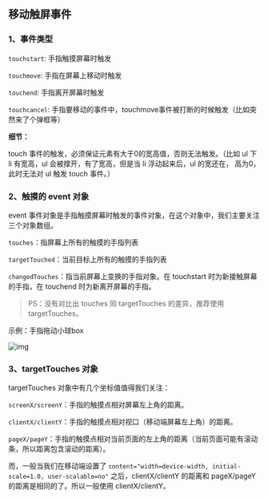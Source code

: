 ## 移动触屏事件

### 1、事件类型

`touchstart`: 手指触摸屏幕时触发

`touchmove`: 手指在屏幕上移动时触发

`touchend`: 手指离开屏幕时触发

`touchcancel`: 手指要移动的事件中，touchmove事件被打断的时候触发（比如突然来了个弹框等）

**细节：**

touch 事件的触发，必须保证元素有大于0的宽高值，否则无法触发。（比如 ul 下 li 有宽高，ul 会被撑开，有了宽高，但是当 li 浮动起来后，ul 的宽还在， 高为0，此时无法对 ul 触发 touch 事件。）

### 2、触摸的 event 对象

event 事件对象是手指触摸屏幕时触发的事件对象，在这个对象中，我们主要关注三个对象数组。

`touches`：指屏幕上所有的触摸的手指列表

`targetTouched`：当前目标上所有的触摸的手指列表

`changedTouches`：指当前屏幕上变换的手指对象。在 touchstart 时为新接触屏幕的手指，在 touchend 时为新离开屏幕的手指。

> PS：没有对比出 touches 同 targetTouches 的差异，推荐使用 targetTouches。

示例：手指拖动小球box



![img](https://user-gold-cdn.xitu.io/2019/12/11/16ef4f5320d4903c?imageView2/0/w/1280/h/960/format/webp/ignore-error/1)



### 3、targetTouches 对象

targetTouches 对象中有几个坐标值值得我们关注：

`screenX/screenY`：手指的触摸点相对屏幕左上角的距离。

`clientX/clientY`：手指的触摸点相对视口（移动端屏幕左上角）的距离。

`pageX/pageY`：手指的触摸点相对当前页面的左上角的距离（当前页面可能有滚动条，所以距离包含滚动的距离）。

而，一般当我们在移动端设置了 `content="width=device-width, initial-scale=1.0, user-scalable=no"` 之后，clientX/clientY 的距离和 pageX/pageY 的距离是相同的了。所以一般使用 clientX/clientY。

